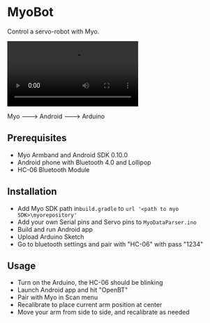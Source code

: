 # MyoBot
Control a servo-robot with Myo.

![demo](http://i.imgur.com/ePohxBT.webm)

Myo ---> Android ---> Arduino

## Prerequisites

* Myo Armband and Android SDK 0.10.0
* Android phone with Bluetooth 4.0 and Lollipop
* HC-06 Bluetooth Module

## Installation

* Add Myo SDK path in```build.gradle``` to ```url '<path to myo SDK>\myorepository'```
* Add your own Serial pins and Servo pins to ```MyoDataParser.ino```
* Build and run Android app
* Upload Arduino Sketch
* Go to bluetooth settings and pair with "HC-06" with pass "1234"

## Usage

* Turn on the Arduino, the HC-06 should be blinking
* Launch Android app and hit "OpenBT"
* Pair with Myo in Scan menu
* Recalibrate to place current arm position at center
* Move your arm from side to side, and recalibrate as needed
